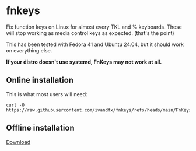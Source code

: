 # fnkeys
Fix function keys on Linux for almost every TKL and % keyboards. These will stop working as media control keys as expected. (that's the point)

This has been tested with Fedora 41 and Ubuntu 24.04, but it should work on everything else.

**If your distro doesn't use systemd, FnKeys may not work at all.**

## Online installation
This is what most users will need:
```
curl -O https://raw.githubusercontent.com/ivandfx/fnkeys/refs/heads/main/FnKeysFix.sh
```

## Offline installation
[Download](blob:https://github.com/8810b996-3ade-47d2-b781-2cf4922d17ba)
